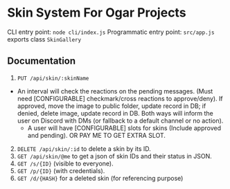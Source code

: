 # Skin System For Ogar Projects

CLI entry point: `node cli/index.js`
Programmatic entry point: `src/app.js` exports class `SkinGallery`

## Documentation
1. `PUT /api/skin/:skinName`
 * An interval will check the reactions on the pending messages. (Must need \[CONFIGURABLE\] checkmark/cross reactions to approve/deny). If approved, move the image to public folder, update record in DB; if denied, delete image, update record in DB. Both ways will inform the user on Discord with DMs (or fallback to a default channel or no action).
    * A user will have \[CONFIGURABLE\] slots for skins (Include approved and pending). OR PAY ME TO GET EXTRA SLOT.
 
2. `DELETE /api/skin/:id` to delete a skin by its ID.
3. `GET /api/skin/@me` to get a json of skin IDs and their status in JSON.
4. `GET /s/{ID}` (visible to everyone).
5. `GET /p/{ID}` (with credentials).
6. `GET /d/{HASH}` for a deleted skin (for referencing purpose)
